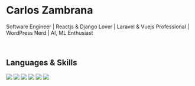 # Carlos Zambrana

Software Engineer | Reactjs & Django Lover | Laravel & Vuejs Professional | WordPress Nerd | AI, ML Enthusiast


<br>

## Languages & Skills

![](https://img.shields.io/badge/Javascript-gray.svg?style=for-the-badge&logo=javascript)
![](https://img.shields.io/badge/Python-gray.svg?style=for-the-badge&logo=python)
![](https://img.shields.io/badge/ReactJs-gray.svg?style=for-the-badge&logo=react)
![](https://img.shields.io/badge/Vuejs-gray.svg?style=for-the-badge&logo=vue.js)
![](https://img.shields.io/badge/Svelte-gray.svg?style=for-the-badge&logo=svelte)
![](https://img.shields.io/badge/Wordpress-gray.svg?style=for-the-badge&logo=wordpress)
